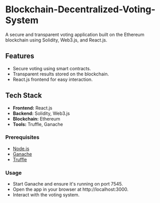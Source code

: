 # Blockchain-Decentralized-Voting-System

A secure and transparent voting application built on the Ethereum blockchain using Solidity, Web3.js, and React.js.

## Features
- Secure voting using smart contracts.
- Transparent results stored on the blockchain.
- React.js frontend for easy interaction.

## Tech Stack
- **Frontend:** React.js
- **Backend:** Solidity, Web3.js
- **Blockchain:** Ethereum
- **Tools:** Truffle, Ganache

### Prerequisites
- [Node.js](https://nodejs.org/)
- [Ganache](https://trufflesuite.com/ganache/)
- [Truffle](https://trufflesuite.com/)

### Usage
- Start Ganache and ensure it's running on port 7545.
- Open the app in your browser at http://localhost:3000.
- Interact with the voting system.
